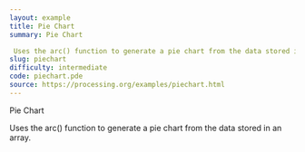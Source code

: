 ```yaml
---
layout: example
title: Pie Chart
summary: Pie Chart 

 Uses the arc() function to generate a pie chart from the data stored in an array
slug: piechart
difficulty: intermediate
code: piechart.pde
source: https://processing.org/examples/piechart.html
---
```


Pie Chart 

 Uses the arc() function to generate a pie chart from the data stored in an array.
